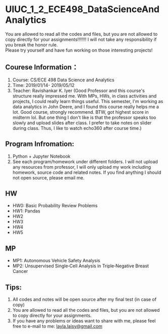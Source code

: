 # UIUC_1_2_ECE498_DataScienceAndAnalytics

You are allowed to read all the codes and files, but you are not allowed to copy directly for your assignments!!!!!!! I will not take any responsibility if you break the honor rule.         
Please try yourself and have fun working on those interesting projects! 

## Courese Information：
1. Course: CS/ECE 498 Data Science and Analytics
2. Time: 2019/01/14- 2019/05/12 
3. Teacher: Ravishankar K. Iyer (Good Professor and this course's structure really impressed me. With MPs, HWs, in class activities and projects, I could really learn things useful. This semester, I'm working as data analytics in John Deere, and I found this course really helps me a lot. Good course, strongly recommend. BTW, got highest score in midterm lol. But one thing I don't like is that the professor speaks too slowly and upload slides after class. I prefer to take notes on slider during class. Thus, I like to watch echo360 after course time.) 

## Program Infromation:
1. Python + Jupyter Notebook
2. See each program/homework under different folders. I will not upload any resources from professor, I will only upload my work including homework, source code and related notes. If you find anything I should not open source, please email me.

## HW
- HW0: Basic Probability Review Problems
- HW1: Pandas
- HW2
- HW3
- HW4
- HW5

## MP
- MP1: Autonomous Vehicle Safety Analysis
- MP2: Unsupervised Single‑Cell Analysis in Triple‑Negative Breast Cancer


## Tips:
1. All codes and notes will be open source after my final test (in case of copy)
2. You are allowed to read all the codes and files, but you are not allowed to copy directly for your assignments.
3. If you have any problems or ideas want to share with me, please feel free to e-mail to me: layla.laisy@gmail.com

